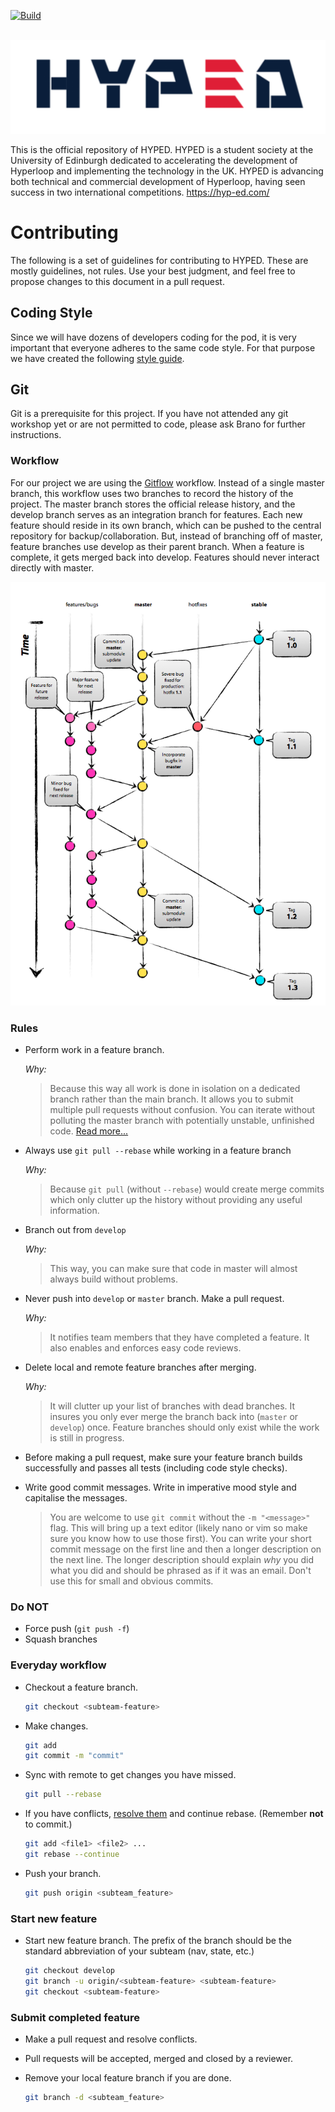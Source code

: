 [![Build](https://img.shields.io/travis/rust-lang/rust.svg)]()

<p align="center">
  <img src="./logo.png"  />
</p>


This is the official repository of HYPED. HYPED is a student society at the University of Edinburgh dedicated to accelerating the development of Hyperloop and implementing the technology in the UK. HYPED is advancing both technical and commercial development of Hyperloop, having seen success in two international competitions. https://hyp-ed.com/

# Contributing

The following is a set of guidelines for contributing to HYPED. These are mostly guidelines, not rules. Use your best judgment, and feel free to propose changes to this document in a pull request.

## Coding Style
 Since we will have dozens of developers coding for the pod, it is very important that everyone adheres to the same code style. For that purpose we have created the following [style guide](https://hyp-ed.github.io/styleguide/).

## Git

Git is a prerequisite for this project. If you have not attended any git workshop yet or are not permitted to code, please ask Brano for further instructions.
### Workflow
For our project we are using the [Gitflow](http://nvie.com/posts/a-successful-git-branching-model/) workflow. Instead of a single master branch, this workflow uses two branches to record the history of the project. The master branch stores the official release history, and the develop branch serves as an integration branch for features. Each new feature should reside in its own branch, which can be pushed to the central repository for backup/collaboration. But, instead of branching off of master, feature branches use develop as their parent branch. When a feature is complete, it gets merged back into develop. Features should never interact directly with master.

<p align="center">
  <img src="./gitflow.png" />
</p>


### Rules

* Perform work in a feature branch.
    
    _Why:_
    >Because this way all work is done in isolation on a dedicated branch rather than the main branch. It allows you to submit multiple pull requests without confusion. You can iterate without polluting the master branch with potentially unstable, unfinished code. [Read more...](https://www.atlassian.com/git/tutorials/comparing-workflows#feature-branch-workflow)
    
* Always use `git pull --rebase` while working in a feature branch

    _Why:_
    >Because `git pull` (without `--rebase`) would create merge commits which only clutter up the history without providing any useful information.

* Branch out from `develop`
    
    _Why:_
    >This way, you can make sure that code in master will almost always build without problems.

* Never push into `develop` or `master` branch. Make a pull request.
    
    _Why:_
    > It notifies team members that they have completed a feature. It also enables and enforces easy code reviews.

* Delete local and remote feature branches after merging.
    
    _Why:_
    > It will clutter up your list of branches with dead branches. It insures you only ever merge the branch back into (`master` or `develop`) once. Feature branches should only exist while the work is still in progress.

* Before making a pull request, make sure your feature branch builds successfully and passes all tests (including code style checks).

* Write good commit messages. Write in imperative mood style and capitalise the messages.

    >You are welcome to use `git commit` without the `-m "<message>"` flag. This will bring up a text editor (likely nano or vim so make sure you know how to use those first). You can write your short commit message on the first line and then a longer description on the next line. The longer description should explain _why_ you did what you did and should be phrased as if it was an email. Don't use this for small and obvious commits.
    
### Do **NOT**
* Force push (`git push -f`)
* Squash branches
    
### Everyday workflow
    
* Checkout a feature branch.
    ```sh
    git checkout <subteam-feature>
    ```
* Make changes.
    ```sh
    git add
    git commit -m "commit"
    ```

* Sync with remote to get changes you have missed.
    ```sh
    git pull --rebase
    ```

* If you have conflicts, [resolve them](https://help.github.com/articles/resolving-a-merge-conflict-using-the-command-line/) and continue rebase. (Remember **not** to commit.)
    ```sh
    git add <file1> <file2> ...
    git rebase --continue
    ```
    
* Push your branch.
    ```sh
    git push origin <subteam_feature>
    ```
    
### Start new feature

* Start new feature branch. The prefix of the branch should be the standard abbreviation of your subteam (nav, state, etc.)
    ```sh
    git checkout develop
    git branch -u origin/<subteam-feature> <subteam-feature>
    git checkout <subteam-feature>
    ```
    
### Submit completed feature
    
* Make a pull request and resolve conflicts.
* Pull requests will be accepted, merged and closed by a reviewer.
* Remove your local feature branch if you are done.

  ```sh
  git branch -d <subteam_feature>
  ```
